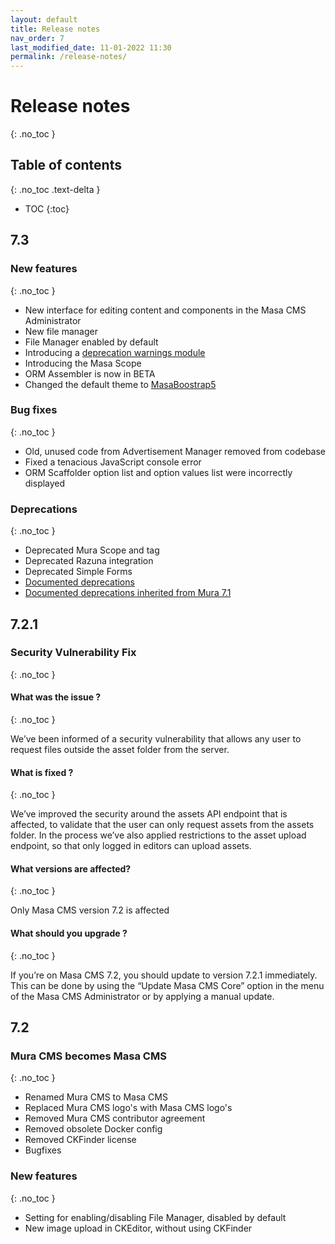 ```yaml
---
layout: default
title: Release notes
nav_order: 7
last_modified_date: 11-01-2022 11:30
permalink: /release-notes/
---
```


# Release notes
{: .no_toc }

## Table of contents
{: .no_toc .text-delta }

- TOC
{:toc}

## 7.3

### New features
{: .no_toc }

* New interface for editing content and components in the Masa CMS Administrator
* New file manager
* File Manager enabled by default
* Introducing a [deprecation warnings module](/deprecations/deprecation_warnings/)
* Introducing the Masa Scope
* ORM Assembler is now in BETA
* Changed the default theme to [MasaBoostrap5](https://github.com/MasaCMS/MasaBootstrap5)


### Bug fixes
{: .no_toc }

* Old, unused code from Advertisement Manager removed from codebase
* Fixed a tenacious JavaScript console error
* ORM Scaffolder option list and option values list were incorrectly displayed


### Deprecations
{: .no_toc }

* Deprecated Mura Scope and tag
* Deprecated Razuna integration
* Deprecated Simple Forms
* [Documented deprecations](/deprecations/list-of_deprecations/)
* [Documented deprecations inherited from Mura 7.1](/deprecations/mura-deprecations/)


## 7.2.1

### Security Vulnerability Fix
{: .no_toc }


#### What was the issue ?
{: .no_toc }

We’ve been informed of a security vulnerability that allows any user to request files outside the asset folder from the server. 

#### What is fixed ?
{: .no_toc }

We’ve improved the security around the assets API endpoint that is affected, to validate that the user can only request assets from the assets folder. In the process we’ve also applied restrictions to the asset upload endpoint, so that only logged in editors can upload assets.

#### What versions are affected?
{: .no_toc }

Only Masa CMS version 7.2 is affected

#### What should you upgrade ?
{: .no_toc }

If you’re on Masa CMS 7.2, you should update to version 7.2.1 immediately. This can be done by using the “Update Masa CMS Core” option in the menu of the Masa CMS Administrator or by applying a manual update.


## 7.2

### Mura CMS becomes Masa CMS
{: .no_toc }

* Renamed Mura CMS to Masa CMS
* Replaced Mura CMS logo's with Masa CMS logo's
* Removed Mura CMS contributor agreement
* Removed obsolete Docker config
* Removed CKFinder license
* Bugfixes

### New features
{: .no_toc }

* Setting for enabling/disabling File Manager, disabled by default
* New image upload in CKEditor, without using CKFinder
